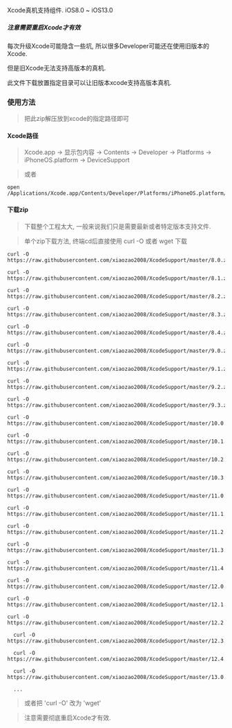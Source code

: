 Xcode真机支持组件. iOS8.0 ~ iOS13.0

##### 注意需要重启Xcode才有效

每次升级Xcode可能隐含一些坑, 所以很多Developer可能还在使用旧版本的Xcode.

但是旧Xcode无法支持高版本的真机.

此文件下载放置指定目录可以让旧版本xcode支持高版本真机.


### 使用方法

> 把此zip解压放到xcode的指定路径即可

#### Xcode路径

> Xcode.app -> 显示包内容 -> Contents -> Developer -> Platforms -> iPhoneOS.platform -> DeviceSupport

> 或者

	open /Applications/Xcode.app/Contents/Developer/Platforms/iPhoneOS.platform/DeviceSupport 



#### 下载zip

> 下载整个工程太大, 一般来说我们只是需要最新或者特定版本支持文件.

> 单个zip下载方法, 终端cd后直接使用 curl -O 或者 wget 下载


	curl -O https://raw.githubusercontent.com/xiaozao2008/XcodeSupport/master/8.0.zip
	
	curl -O https://raw.githubusercontent.com/xiaozao2008/XcodeSupport/master/8.1.zip
	
	curl -O https://raw.githubusercontent.com/xiaozao2008/XcodeSupport/master/8.2.zip
	
	curl -O https://raw.githubusercontent.com/xiaozao2008/XcodeSupport/master/8.3.zip
	
	curl -O https://raw.githubusercontent.com/xiaozao2008/XcodeSupport/master/8.4.zip
	
	curl -O https://raw.githubusercontent.com/xiaozao2008/XcodeSupport/master/9.0.zip
	
	curl -O https://raw.githubusercontent.com/xiaozao2008/XcodeSupport/master/9.1.zip
	
	curl -O https://raw.githubusercontent.com/xiaozao2008/XcodeSupport/master/9.2.zip
	
	curl -O https://raw.githubusercontent.com/xiaozao2008/XcodeSupport/master/9.3.zip
	
	curl -O https://raw.githubusercontent.com/xiaozao2008/XcodeSupport/master/10.0.zip
	
	curl -O https://raw.githubusercontent.com/xiaozao2008/XcodeSupport/master/10.1.zip
	
	curl -O https://raw.githubusercontent.com/xiaozao2008/XcodeSupport/master/10.2.zip
	
	curl -O https://raw.githubusercontent.com/xiaozao2008/XcodeSupport/master/10.3.zip
	
	curl -O https://raw.githubusercontent.com/xiaozao2008/XcodeSupport/master/11.0.zip
	
	curl -O https://raw.githubusercontent.com/xiaozao2008/XcodeSupport/master/11.1.zip
	
	curl -O https://raw.githubusercontent.com/xiaozao2008/XcodeSupport/master/11.2.zip
	
	curl -O https://raw.githubusercontent.com/xiaozao2008/XcodeSupport/master/11.3.zip
	
	curl -O https://raw.githubusercontent.com/xiaozao2008/XcodeSupport/master/11.4.zip
	
	curl -O https://raw.githubusercontent.com/xiaozao2008/XcodeSupport/master/12.0.zip
    
	curl -O https://raw.githubusercontent.com/xiaozao2008/XcodeSupport/master/12.1.zip
	
	curl -O https://raw.githubusercontent.com/xiaozao2008/XcodeSupport/master/12.2.zip
    
      curl -O https://raw.githubusercontent.com/xiaozao2008/XcodeSupport/master/12.3.zip
      
      curl -O https://raw.githubusercontent.com/xiaozao2008/XcodeSupport/master/12.4.zip
      
      curl -O https://raw.githubusercontent.com/xiaozao2008/XcodeSupport/master/13.0.zip
      
      ...
	
	
	
	
> 或者把 'curl -O' 改为 'wget'

> 注意需要彻底重启Xcode才有效.

